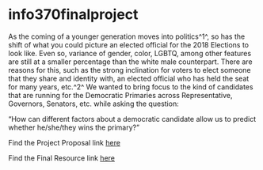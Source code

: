 # info370finalproject

As the coming of a younger generation moves into politics^1^, so has the shift of what you could picture an elected official for the 2018 Elections to look like. Even so, variance of gender, color, LGBTQ, among other features are still at a smaller percentage than the white male counterpart. There are reasons for this, such as the strong inclination for voters to elect someone that they share and identity with, an elected official who has held the seat for many years, etc.^2^ We wanted to bring focus to the kind of candidates that are running for the Democratic Primaries across Representative, Governors, Senators, etc. while asking the question:

“How can different factors about a democratic candidate allow us to predict whether he/she/they wins the primary?”


Find the Project Proposal link [here](https://shannongatta1.github.io/info370finalproject/)

Find the Final Resource link [here](https://sgatta.shinyapps.io/final_resource/)